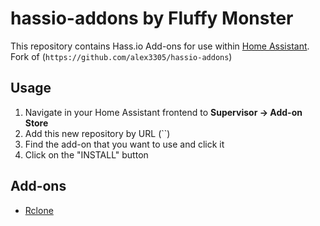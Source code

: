 # hassio-addons by Fluffy Monster

This repository contains Hass.io Add-ons for use within [Home Assistant](https://www.home-assistant.io/hassio/). 
Fork of (`https://github.com/alex3305/hassio-addons`)

## Usage

1. Navigate in your Home Assistant frontend to __Supervisor -> Add-on Store__
2. Add this new repository by URL (``)
3. Find the add-on that you want to use and click it
4. Click on the "INSTALL" button

## Add-ons

* [Rclone](rclone/README.md)


